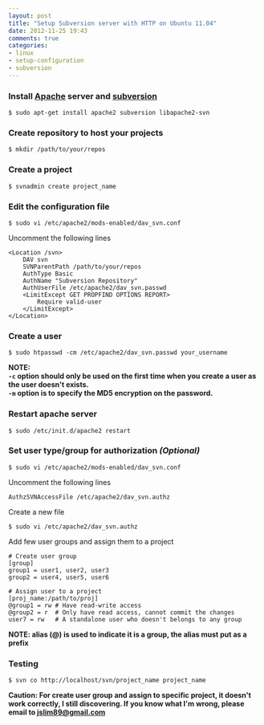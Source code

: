 ```yaml
---
layout: post
title: "Setup Subversion server with HTTP on Ubuntu 11.04"
date: 2012-11-25 19:43
comments: true
categories:
- linux
- setup-configuration
- subversion
---
```


### Install [Apache](http://httpd.apache.org/) server and [subversion](http://subversion.apache.org/)

```
$ sudo apt-get install apache2 subversion libapache2-svn
```

### Create repository to host your projects

```
$ mkdir /path/to/your/repos
```

### Create a project

```
$ svnadmin create project_name
```

### Edit the configuration file

```
$ sudo vi /etc/apache2/mods-enabled/dav_svn.conf
```

Uncomment the following lines

```
<Location /svn>
    DAV svn
    SVNParentPath /path/to/your/repos
    AuthType Basic
    AuthName "Subversion Repository"
    AuthUserFile /etc/apache2/dav_svn.passwd
    <LimitExcept GET PROPFIND OPTIONS REPORT>
        Require valid-user
    </LimitExcept>
</Location>
```

### Create a user

```
$ sudo htpasswd -cm /etc/apache2/dav_svn.passwd your_username
```

**NOTE:  
`-c` option should only be used on the first time when you create a user as the user doesn't exists.  
`-m` option is to specify the MD5 encryption on the password.**

### Restart apache server

```
$ sudo /etc/init.d/apache2 restart
```

### Set user type/group for authorization _(Optional)_

```
$ sudo vi /etc/apache2/mods-enabled/dav_svn.conf
```

Uncomment the following lines
```
AuthzSVNAccessFile /etc/apache2/dav_svn.authz
```

Create a new file

```
$ sudo vi /etc/apache2/dav_svn.authz
```

Add few user groups and assign them to a project

```
# Create user group
[group]
group1 = user1, user2, user3
group2 = user4, user5, user6

# Assign user to a project
[proj_name:/path/to/proj]
@group1 = rw # Have read-write access
@group2 = r  # Only have read access, cannot commit the changes
user7 = rw   # A standalone user who doesn't belongs to any group
```

**NOTE: alias (@) is used to indicate it is a group, the alias must put as a prefix**

### Testing

```
$ svn co http://localhost/svn/project_name project_name
```

**Caution: For create user group and assign to specific project, it doesn't work correctly, I still discovering. If you know what I'm wrong, please email to [jslim89@gmail.com](mailto:jslim89@gmail.com)**

